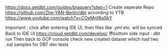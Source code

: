 https://docs.getdbt.com/guides/bigquery?step=1
Create seperate Repo https://github.com/Zhe-YAN-Berlin/dbt
according to YTB  https://www.youtube.com/watch?v=COeMn18qSkY

Important : click <initial> after entering IDE UI, then files like .yml etc. will be synced
Back to IDE UI https://cloud.getdbt.com/develop/ 界bottom side input : dbt run 
Then back to GCP console check new created dataset which had two .sql samples for DBT dev tests